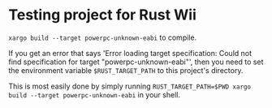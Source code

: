 # Testing project for Rust Wii

`xargo build --target powerpc-unknown-eabi` to compile.

If you get an error that says 'Error loading target specification: Could not find specification for target "powerpc-unknown-eabi"', then you need to set the environment variable `$RUST_TARGET_PATH` to this project's directory.

This is most easily done by simply running `RUST_TARGET_PATH=$PWD xargo build --target powerpc-unknown-eabi` in your shell.
